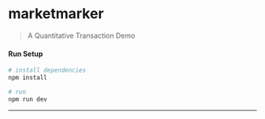 # marketmarker

> A Quantitative Transaction Demo

#### Run Setup

``` bash
# install dependencies
npm install

# run
npm run dev

```

---